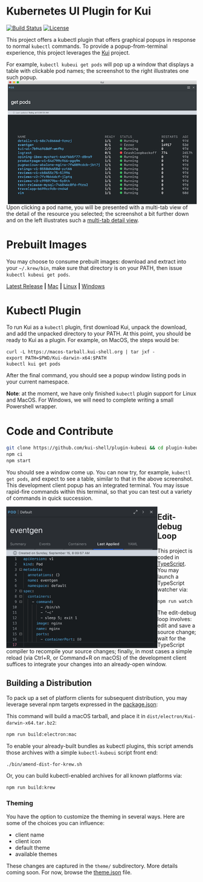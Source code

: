 # Kubernetes UI Plugin for Kui

[![Build Status](https://travis-ci.org/kui-shell/plugin-kubeui.svg?branch=master)](https://travis-ci.org/kui-shell/plugin-kubeui)
[![License](https://img.shields.io/badge/license-Apache%202.0-blue.svg)](https://opensource.org/licenses/Apache-2.0)

This project offers a kubectl plugin that offers graphical popups in
response to normal `kubectl` commands. To provide a
popup-from-terminal experience, this project leverages the
[Kui](https://github.com/IBM/kui) project.

For example, `kubectl kubeui get pods` will pop up a window that
displays a table with clickable pod names; the screenshot to the right
illustrates one such popup. <img alt="kubeui popup"
src="docs/kubeui-popup.png" width="500px" align="right"/>

Upon clicking a pod name, you will be presented with a multi-tab view
of the detail of the resource you selected; the screenshot a bit
further down and on the left illustrates such a [multi-tab detail
view](docs/kubeui-pod-detail.png).

# Prebuilt Images

You may choose to consume prebuilt images: download and extract into
your `~/.krew/bin`, make sure that directory is on your PATH, then
issue `kubectl kubeui get pods`.

[Latest Release](https://github.com/kui-shell/plugin-kubeui/releases/latest/) **|** [Mac](https://github.com/kui-shell/plugin-kubeui/releases/latest/download/Kui-darwin-x64.tar.bz2) **|** [Linux](https://github.com/kui-shell/plugin-kubeui/releases/latest/download/Kui-linux-x64.zip) **|** [Windows](https://github.com/kui-shell/plugin-kubeui/releases/latest/download/Kui-win32-x64.zip)

# Kubectl Plugin

To run Kui as a `kubectl` plugin, first download Kui, unpack
the download, and add the unpacked directory to your PATH. At this
point, you should be ready to Kui as a plugin. For example, on MacOS,
the steps would be:

```
curl -L https://macos-tarball.kui-shell.org | tar jxf -
export PATH=$PWD/Kui-darwin-x64:$PATH
kubectl kui get pods
```

After the final command, you should see a popup window listing pods in
your current namespace.

**Note**: at the moment, we have only finished `kubectl` plugin
support for Linux and MacOS. For Windows, we will need to complete
writing a small Powershell wrapper.

# Code and Contribute

```bash
git clone https://github.com/kui-shell/plugin-kubeui && cd plugin-kubeui
npm ci
npm start
```

You should see a window come up. You can now try, for example,
`kubectl get pods`, and expect to see a table, similar to that in the
above screenshot. This development client popup has an integrated
terminal. You may issue rapid-fire commands within this terminal, so
that you can test out a variety of commands in quick succession.

<img alt="kubeui pod detail" src="docs/kubeui-pod-detail.png" width="400px" align="left"/>

## Edit-debug Loop

This project is coded in [TypeScript](https://www.typescriptlang.org).
You may launch a TypeScript watcher via:

```
npm run watch
```

The edit-debug loop involves: edit and save a source change; wait for
the TypeScript compiler to recompile your source changes; finally, in
most cases a simple reload (via Ctrl+R, or Command+R on macOS) of the
development client suffices to integrate your changes into an
already-open window.

## Building a Distribution

To pack up a set of platform clients for subsequent distribution, you
may leverage several npm targets expressed in the
[package.json](package.json):

This command will build a macOS tarball, and place it in
`dist/electron/Kui-darwin-x64.tar.bz2`:

```sh
npm run build:electron:mac
```

To enable your already-built bundles as kubectl plugins, this script
amends those archives with a simple `kubectl-kubeui` script front end:

```sh
./bin/amend-dist-for-krew.sh
```

Or, you can build kubectl-enabled archives for all known platforms via:

```sh
npm run build:krew
```

### Theming

You have the option to customize the theming in several ways. Here are
some of the choices you can influence:

- client name
- client icon
- default theme
- available themes

These changes are captured in the `theme/` subdirectory. More details
coming soon. For now, browse the [theme.json](theme/theme.json) file.
